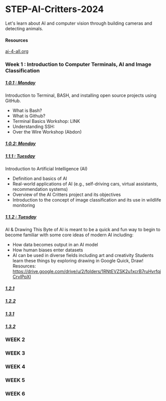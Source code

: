 # STEP-AI-Critters-2024
Let's learn about AI and computer vision through building cameras and detecting animals. 

#### Resources
[ai-4-all.org](https://ai-4-all.org/resources/)


### Week 1 : Introduction to Computer Terminals, AI and Image Classification

##### <ins>1.0.1 : Monday </ins>
Introduction to Terminal, BASH, and installing open source projects using GitHub. 
- What is Bash?
- What is Github?
- Terminal Basics Workshop: LINK
- Understanding SSH: 
- Over the Wire Workshop (Abdon)
  
##### <ins>1.0.2: Monday</ins>


##### <ins>1.1.1 : Tuesday </ins>
Introduction to Artificial Intelligence (AI)
- Definition and basics of AI
- Real-world applications of AI (e.g., self-driving cars, virtual assistants, recommendation systems)
- Overview of the AI Critters project and its objectives
- Introduction to the concept of image classification and its use in wildlife monitoring


##### <ins>1.1.2 : Tuesday</ins>
AI & Drawing
This Byte of AI is meant to be a quick and fun way to begin to become familiar with some core ideas of modern AI including:
- How data becomes output in an AI model
- How human biases enter datasets
- AI can be used in diverse fields including art and creativity
Students learn these things by exploring drawing in Google Quick, Draw!
Resources: https://drive.google.com/drive/u/2/folders/1RNtEVZSK2u1xcrB7ruHvrfqjCrvIPpXI




##### <ins>1.2.1</ins>
##### <ins>1.2.2</ins>

##### <ins>1.3.1</ins>
##### <ins>1.3.2</ins>



### WEEK 2

### WEEK 3

### WEEK 4

### WEEK 5

### WEEK 6


